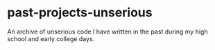 # past-projects-unserious
An archive of unserious code I have written in the past during my high school and early college days.
